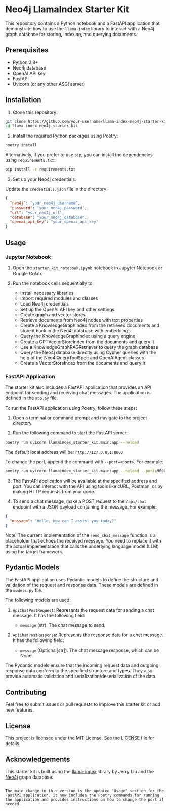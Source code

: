 # Neo4j LlamaIndex Starter Kit

This repository contains a Python notebook and a FastAPI application that demonstrate how to use the `llama-index` library to interact with a Neo4j graph database for storing, indexing, and querying documents.

## Prerequisites

- Python 3.8+
- Neo4j database
- OpenAI API key
- FastAPI
- Uvicorn (or any other ASGI server)

## Installation

1. Clone this repository:

```bash
git clone https://github.com/your-username/llama-index-neo4j-starter-kit.git
cd llama-index-neo4j-starter-kit
```

2. Install the required Python packages using Poetry:

```bash
poetry install
```

Alternatively, if you prefer to use `pip`, you can install the dependencies using `requirements.txt`:

```bash
pip install -r requirements.txt
```

3. Set up your Neo4j credentials:

Update the `credentials.json` file in the directory:

```json
{
  "neo4j": "your_neo4j_username",
  "password": "your_neo4j_password",
  "url": "your_neo4j_url",
  "database": "your_neo4j_database",
  "openai_api_key": "your_openai_api_key"
}
```

## Usage

### Jupyter Notebook

1. Open the `starter_kit_notebook.ipynb` notebook in Jupyter Notebook or Google Colab.

2. Run the notebook cells sequentially to:
   - Install necessary libraries
   - Import required modules and classes
   - Load Neo4j credentials
   - Set up the OpenAI API key and other settings
   - Create graph and vector stores
   - Retrieve documents from Neo4j nodes with text properties
   - Create a KnowledgeGraphIndex from the retrieved documents and store it back in the Neo4j database with embeddings
   - Query the KnowledgeGraphIndex using a query engine
   - Create a GPTVectorStoreIndex from the documents and query it
   - Use a KnowledgeGraphRAGRetriever to query the graph database
   - Query the Neo4j database directly using Cypher queries with the help of the Neo4jQueryToolSpec and OpenAIAgent classes
   - Create a VectorStoreIndex from the documents and query it

### FastAPI Application

The starter kit also includes a FastAPI application that provides an API endpoint for sending and receiving chat messages. The application is defined in the `app.py` file.

To run the FastAPI application using Poetry, follow these steps:

1. Open a terminal or command prompt and navigate to the project directory.

2. Run the following command to start the FastAPI server:

```bash
poetry run uvicorn llamaindex_starter_kit.main:app --reload
```

The default local address will be: `http://127.0.0.1:8000`

To change the port, append the command with `--port=<port>`. For example:

```bash
poetry run uvicorn llamaindex_starter_kit.main:app --reload --port=9000
```

3. The FastAPI application will be available at the specified address and port. You can interact with the API using tools like cURL, Postman, or by making HTTP requests from your code.

4. To send a chat message, make a POST request to the `/api/chat` endpoint with a JSON payload containing the message. For example:

```json
{
  "message": "Hello, how can I assist you today?"
}
```

Note: The current implementation of the `send_chat_message` function is a placeholder that echoes the received message. You need to replace it with the actual implementation that calls the underlying language model (LLM) using the target framework.

## Pydantic Models

The FastAPI application uses Pydantic models to define the structure and validation of the request and response data. These models are defined in the `models.py` file.

The following models are used:

1. `ApiChatPostRequest`: Represents the request data for sending a chat message. It has the following field:
   - `message` (str): The chat message to send.

2. `ApiChatPostResponse`: Represents the response data for a chat message. It has the following field:
   - `message` (Optional[str]): The chat message response, which can be None.

The Pydantic models ensure that the incoming request data and outgoing response data conform to the specified structure and types. They also provide automatic validation and serialization/deserialization of the data.

## Contributing

Feel free to submit issues or pull requests to improve this starter kit or add new features.

## License

This project is licensed under the MIT License. See the [LICENSE](LICENSE) file for details.

## Acknowledgements

This starter kit is built using the [llama-index](https://github.com/jerryjliu/llama_index) library by Jerry Liu and the [Neo4j](https://neo4j.com/) graph database.
```

The main change in this version is the updated "Usage" section for the FastAPI application. It now includes the Poetry commands for running the application and provides instructions on how to change the port if needed.

